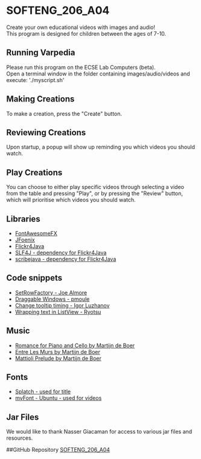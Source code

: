 # SOFTENG_206_A04
Create your own educational videos with images and audio!  
This program is designed for children between the ages of 7-10.  

## Running Varpedia
Please run this program on the ECSE Lab Computers (beta).  
Open a terminal window in the folder containing images/audio/videos and execute: './myscript.sh'

## Making Creations
To make a creation,  press the "Create" button.  

## Reviewing Creations
Upon startup, a popup will show up reminding you which videos you should watch.  

## Play Creations
You can choose to either play specific videos through selecting a video from the table and pressing "Play", or by pressing the "Review" button, which will prioritise which videos you should watch.  

## Libraries
* [FontAwesomeFX](https://bitbucket.org/Jerady/fontawesomefx/src/master/)
* [JFoenix](http://www.jfoenix.com/documentation.html)
* [Flickr4Java](https://github.com/boncey/Flickr4Java)
* [SLF4J - dependency for Flickr4Java](http://www.slf4j.org/)
* [scribejava - dependency for Flickr4Java](https://github.com/scribejava/scribejava)

## Code snippets
* [SetRowFactory - Joe Almore](https://stackoverflow.com/questions/30889732/javafx-tableview-change-row-color-based-on-column-value)
* [Draggable Windows - pmoule](https://stackoverflow.com/questions/13206193/how-to-make-an-undecorated-window-movable-draggable-in-javafx)  
* [Change tooltip timing - Igor Luzhanov](https://stackoverflow.com/questions/26854301/how-to-control-the-javafx-tooltips-delay)  
* [Wrapping text in ListView - Ryotsu](https://stackoverflow.com/questions/53493111/javafx-wrapping-text-in-listview)  

## Music
* [Romance for Piano and Cello by Martijn de Boer](http://dig.ccmixter.org/files/NiGiD/50238)
* [Entre Les Murs by Martijn de Boer](http://dig.ccmixter.org/files/NiGiD/58457)
* [Mattioli Prelude by Martijn de Boer](http://dig.ccmixter.org/files/NiGiD/50958)

## Fonts
* [Splatch - used for title](https://www.dafont.com/splatch.font)
* [myFont - Ubuntu - used for videos](https://fonts.google.com/specimen/Ubuntu)

## Jar Files
We would like to thank Nasser Giacaman for access to various jar files and resources.

##GitHub Repository
[SOFTENG_206_A04](https://github.com/AidenBurgess/SOFTENG_206_A04)